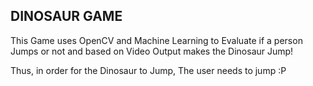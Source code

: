 ## DINOSAUR GAME

This Game uses OpenCV and Machine Learning to Evaluate if a person Jumps or not and based on Video Output makes the Dinosaur Jump!

Thus, in order for the Dinosaur to Jump, The user needs to jump :P